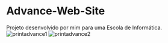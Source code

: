 # Advance-Web-Site
Projeto desenvolvido por mim para uma Escola de Informática.
![printadvance1](https://user-images.githubusercontent.com/82484579/124357360-6dc28d00-dbf1-11eb-9236-97a132e25f9e.png)
![printadvance2](https://user-images.githubusercontent.com/82484579/124357366-74510480-dbf1-11eb-9457-097f6b86efdf.png)
